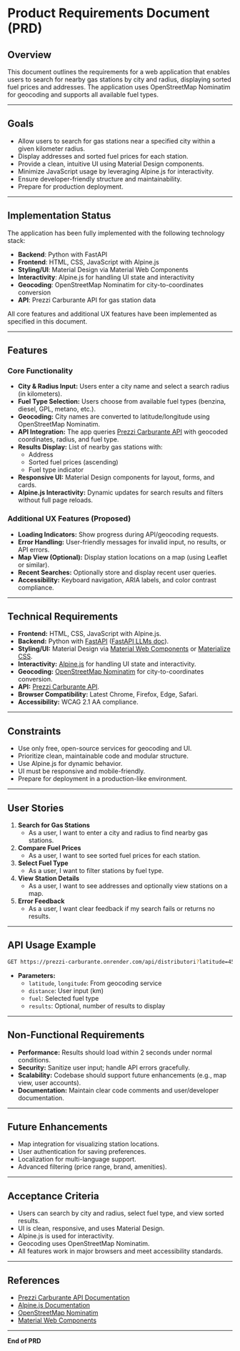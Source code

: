 # Product Requirements Document (PRD)

## Overview

This document outlines the requirements for a web application that enables users to search for nearby gas stations by city and radius, displaying sorted fuel prices and addresses. The application uses OpenStreetMap Nominatim for geocoding and supports all available fuel types.

---

## Goals

- Allow users to search for gas stations near a specified city within a given kilometer radius.
- Display addresses and sorted fuel prices for each station.
- Provide a clean, intuitive UI using Material Design components.
- Minimize JavaScript usage by leveraging Alpine.js for interactivity.
- Ensure developer-friendly structure and maintainability.
- Prepare for production deployment.

---

## Implementation Status

The application has been fully implemented with the following technology stack:

- **Backend**: Python with FastAPI
- **Frontend**: HTML, CSS, JavaScript with Alpine.js
- **Styling/UI**: Material Design via Material Web Components
- **Interactivity**: Alpine.js for handling UI state and interactivity
- **Geocoding**: OpenStreetMap Nominatim for city-to-coordinates conversion
- **API**: Prezzi Carburante API for gas station data

All core features and additional UX features have been implemented as specified in this document.

---

## Features

### Core Functionality

- **City & Radius Input:** Users enter a city name and select a search radius (in kilometers).
- **Fuel Type Selection:** Users choose from available fuel types (benzina, diesel, GPL, metano, etc.).
- **Geocoding:** City names are converted to latitude/longitude using OpenStreetMap Nominatim.
- **API Integration:** The app queries [Prezzi Carburante API](https://prezzi-carburante.onrender.com/api/distributori) with geocoded coordinates, radius, and fuel type.
- **Results Display:** List of nearby gas stations with:
  - Address
  - Sorted fuel prices (ascending)
  - Fuel type indicator
- **Responsive UI:** Material Design components for layout, forms, and cards.
- **Alpine.js Interactivity:** Dynamic updates for search results and filters without full page reloads.

### Additional UX Features (Proposed)

- **Loading Indicators:** Show progress during API/geocoding requests.
- **Error Handling:** User-friendly messages for invalid input, no results, or API errors.
- **Map View (Optional):** Display station locations on a map (using Leaflet or similar).
- **Recent Searches:** Optionally store and display recent user queries.
- **Accessibility:** Keyboard navigation, ARIA labels, and color contrast compliance.

---

## Technical Requirements

- **Frontend:** HTML, CSS, JavaScript with Alpine.js.
- **Backend:** Python with [FastAPI](https://fastapi.tiangolo.com/) ([FastAPI LLMs doc](https://context7.com/tiangolo/fastapi/llms.txt)).
- **Styling/UI:** Material Design via [Material Web Components](https://material-web.dev/) or [Materialize CSS](https://materializecss.com/).
- **Interactivity:** [Alpine.js](https://alpinejs.dev/docs/introduction) for handling UI state and interactivity.
- **Geocoding:** [OpenStreetMap Nominatim](https://nominatim.org/) for city-to-coordinates conversion.
- **API:** [Prezzi Carburante API](https://prezzi-carburante.onrender.com/api/distributori).
- **Browser Compatibility:** Latest Chrome, Firefox, Edge, Safari.
- **Accessibility:** WCAG 2.1 AA compliance.

---

## Constraints

- Use only free, open-source services for geocoding and UI.
- Prioritize clean, maintainable code and modular structure.
- Use Alpine.js for dynamic behavior.
- UI must be responsive and mobile-friendly.
- Prepare for deployment in a production-like environment.

---

## User Stories

1. **Search for Gas Stations**
   - As a user, I want to enter a city and radius to find nearby gas stations.
2. **Compare Fuel Prices**
   - As a user, I want to see sorted fuel prices for each station.
3. **Select Fuel Type**
   - As a user, I want to filter stations by fuel type.
4. **View Station Details**
   - As a user, I want to see addresses and optionally view stations on a map.
5. **Error Feedback**
   - As a user, I want clear feedback if my search fails or returns no results.

---

## API Usage Example

```bash
GET https://prezzi-carburante.onrender.com/api/distributori?latitude=45.14027999213074&longitude=7.007186940593831&distance=5&fuel=benzina&results=3
```

- **Parameters:**
  - `latitude`, `longitude`: From geocoding service
  - `distance`: User input (km)
  - `fuel`: Selected fuel type
  - `results`: Optional, number of results to display

---

## Non-Functional Requirements

- **Performance:** Results should load within 2 seconds under normal conditions.
- **Security:** Sanitize user input; handle API errors gracefully.
- **Scalability:** Codebase should support future enhancements (e.g., map view, user accounts).
- **Documentation:** Maintain clear code comments and user/developer documentation.

---

## Future Enhancements

- Map integration for visualizing station locations.
- User authentication for saving preferences.
- Localization for multi-language support.
- Advanced filtering (price range, brand, amenities).

---

## Acceptance Criteria

- Users can search by city and radius, select fuel type, and view sorted results.
- UI is clean, responsive, and uses Material Design.
- Alpine.js is used for interactivity.
- Geocoding uses OpenStreetMap Nominatim.
- All features work in major browsers and meet accessibility standards.

---

## References

- [Prezzi Carburante API Documentation](https://prezzi-carburante.onrender.com/api/distributori)
- [Alpine.js Documentation](https://alpinejs.dev/docs/introduction)
- [OpenStreetMap Nominatim](https://nominatim.org/)
- [Material Web Components](https://material-web.dev/)

---

**End of PRD**